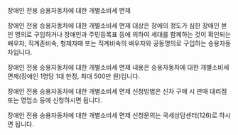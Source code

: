 장애인 전용 승용자동차에 대한 개별소비세 면제


장애인 전용 승용자동차에 대한 개별소비세 면제 대상은 장애의 정도가 심한 장애인 본인 명의로 구입하거나 장애인과 주민등록표 등에 의하여 세대를 함께하는 것이 확인되는 배우자, 직계존비속, 형제자매 또는 직계비속의 배우자와 공동명의로 구입하는 승용자동차입니다.


장애인 전용 승용자동차에 대한 개별소비세 면제 내용은 승용자동차에 대한 개별소비세 면제(장애인 1명당 1대 한정, 최대 500만 원)입니다.


장애인 전용 승용자동차에 대한 개별소비세 면제 신청방법은 신차 구매 시 판매 대리점 또는 영업소 등에 신청하시면 됩니다.


장애인 전용 승용자동차에 대한 개별소비세 면제 신청문의는 국세상담센터(126)로 하시면 됩니다.